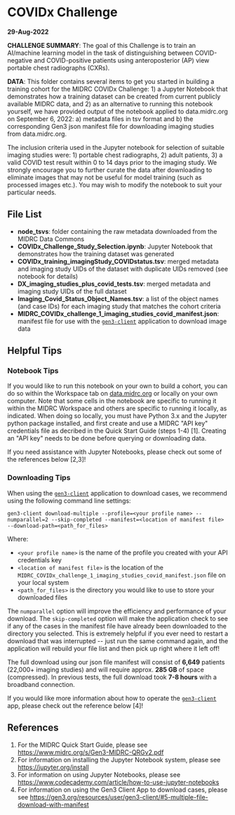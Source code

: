# COVIDx Challenge
**29-Aug-2022**

**CHALLENGE SUMMARY**: The goal of this Challenge is to train an AI/machine learning model in the task of distinguishing between COVID-negative and COVID-positive patients using anteroposterior (AP) view portable chest radiographs (CXRs).

**DATA**: This folder contains several items to get you started in building a training cohort for the MIDRC COVIDx Challenge: 1) a Jupyter Notebook that demonstrates how a training dataset can be created from current publicly available MIDRC data, and 2) as an alternative to running this notebook yourself, we have provided output of the notebook applied to data.midrc.org on September 6, 2022: a) metadata files in tsv format and b) the corresponding Gen3 json manifest file for downloading imaging studies from data.midrc.org.

The inclusion criteria used in the Jupyter notebook for selection of suitable imaging studies were: 1) portable chest radiographs, 2) adult patients, 3) a valid COVID test result within 0 to 14 days prior to the imaging study. We strongly encourage you to further curate the data after downloading to eliminate images that may not be useful for model training (such as processed images etc.). You may wish to modify the notebook to suit your particular needs.  

## File List
* **node_tsvs**: folder containing the raw metadata downloaded from the MIDRC Data Commons
* **COVIDx_Challenge_Study_Selection.ipynb**: Jupyter Notebook that demonstrates how the training dataset was generated
* **COVIDx_training_imagingStudy_COVIDstatus.tsv**: merged metadata and imaging study UIDs of the dataset with duplicate UIDs removed (see notebook for details)
* **DX_imaging_studies_plus_covid_tests.tsv**: merged metadata and imaging study UIDs of the full dataset
* **Imaging_Covid_Status_Object_Names.tsv**: a list of the object names (and case IDs) for each imaging study that matches the cohort criteria
* **MIDRC_COVIDx_challenge_1_imaging_studies_covid_manifest.json**: manifest file for use with the [`gen3-client`](https://github.com/uc-cdis/cdis-data-client/releases/latest) application to download image data

## Helpful Tips

### Notebook Tips
If you would like to run this notebook on your own to build a cohort, you can do so within the Workspace tab on [data.midrc.org](https://data.midrc.org) or locally on your own computer. Note that some cells in the notebook are specific to running it within the MIDRC Workspace and others are specific to running it locally, as indicated. When doing so locally, you must have Python 3.x and the Jupyter python package installed, and first create and use a MIDRC "API key" credentials file as decribed in the Quick Start Guide (steps 1-4) [1]. Creating an "API key" needs to be done before querying or downloading data. 

If you need assistance with Jupyter Notebooks, please check out some of the references below [2,3]!

### Downloading Tips
When using the [`gen3-client`](https://github.com/uc-cdis/cdis-data-client/releases/latest) application to download cases, we recommend using the following command line settings:

`gen3-client download-multiple --profile=<your profile name> --numparallel=2 --skip-completed --manifest=<location of manifest file> --download-path=<path_for_files>`

Where:
* `<your profile name>` is the name of the profile you created with your API credentials key
* `<location of manifest file>` is the location of the `MIDRC_COVIDx_challenge_1_imaging_studies_covid_manifest.json` file on your local system
* `<path_for_files>` is the directory you would like to use to store your downloaded files

The `numparallel` option will improve the efficiency and performance of your download. The `skip-completed` option will make the application check to see if any of the cases in the manifest file have already been downloaded to the directory you selected. This is extremely helpful if you ever need to restart a download that was interrupted -- just run the same command again, and the application will rebuild your file list and then pick up right where it left off! 

The full download using our json file manifest will consist of **6,649** patients (22,000+ imaging studies) and will require approx. **285 GB** of space (compressed). In previous tests, the full download took **7-8 hours** with a broadband connection.

If you would like more information about how to operate the [`gen3-client`](https://github.com/uc-cdis/cdis-data-client/releases/latest) app, please check out the reference below [4]!


## References
1.  For the MIDRC Quick Start Guide, please see https://www.midrc.org/s/Gen3-MIDRC-QRGv2.pdf
2.  For information on installing the Jupyter Notebook system, please see https://jupyter.org/install
3.  For information on using Jupyter Notebooks, please see https://www.codecademy.com/article/how-to-use-jupyter-notebooks
4.  For information on using the Gen3 Client App to download cases, please see https://gen3.org/resources/user/gen3-client/#5-multiple-file-download-with-manifest
